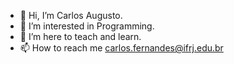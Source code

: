 - 👋 Hi, I’m Carlos Augusto.
- 👀 I’m interested in Programming.
- 🌱 I’m here to teach and learn.
- 📫 How to reach me carlos.fernandes@ifrj.edu.br

<!---
andecarlosfernandesifrj/andecarlosfernandesifrj is a ✨ special ✨ repository because its `README.md` (this file) appears on your GitHub profile.
You can click the Preview link to take a look at your changes.
--->
